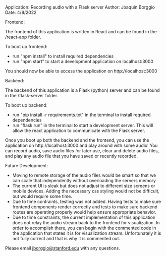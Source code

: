 Application: Recording audio with a Flask server
Author: Joaquin Borggio
Date: 4/8/2022

Frontend:

The frontend of this application is written in React and can be found in the /react-app folder.

To boot up frontend:
- run "npm install" to install required dependencies
- run "npm start" to start a development application on localhost:3000

You should now be able to access the application on http://localhost:3000


Backend:

The backend of this application is a Flask (python) server and can be found in the /flask-server folder.

To boot up backend:
- run "pip install -r requirements.txt" in the terminal to install required dependencies
- run "flask run" in the terminal to start a development server. This will allow the react application to communicate with the Flask server.


Once you boot up both the backend and the frontend, you can use the application on http://localhost:3000 and play around with some audio! You can record audio, save audio files for later use, clear and delete audio files, and play any audio file that you have saved or recently recorded.


Future Development:
- Moving to remote storage of the audio files would be smart so that we can scale that independently without overloading the servers memory
- The current UI is sleak but does not adjust to different size screens or mobile devices. Adding the necessary css styling would not be difficult, but would require some time.
- Due to time contraints, testing was not added. Having tests to make sure frontend components render correctly and tests to make sure backend routes are operating properly would help ensure appropriate behavior.
- Due to time constraints, the current implementation of this application does not relay the audio stream back to the frontend for visualization. In order to accomplish there, you can begin with the commented code in the application that states it is for visualization stream. Unfortunately it is not fully correct and that is why it is commented out.

Please email jborggio@stanford.edu with any questions.
